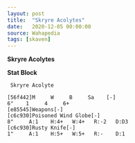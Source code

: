 ```yaml
---
layout: post
title:  "Skryre Acolytes"
date:   2020-12-05 00:00:00
source: Wahapedia
tags: [skaven]
---
```


**Skryre Acolytes**

**Stat Block**
```
 Skryre Acolyte
```

```
[56f442]M     W     B     Sa    [-]
6"    1     4     6+    
[e85545]Weapons[-]
[c6c930]Poisoned Wind Globe[-]
8"     A:1    H:4+   W:4+   R:-2   D:D3  
[c6c930]Rusty Knife[-]
1"     A:1    H:5+   W:5+   R:-    D:1   
```
    